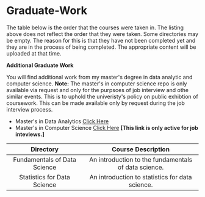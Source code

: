 # Graduate-Work

The table below is the order that the courses were taken in.  The listing above does not reflect the order that they were taken.  Some directories may be empty.  The reason for this is that they have not been completed yet and they are in the process of being completed.  The appropriate content will be uploaded at that time.

**Additional Graduate Work**

You will find additional work from my master's degree in data analytic and computer science. **Note:**  The master's in computer science repo is only available via request and only for the purpsoes of job interview and othe similar events.  This is to uphold the univeristy's policy on public exhibtion of coursework.  This can be made available only by request during the job interview process.

- Master's in Data Analytics [Click Here](https://github.com/HeinoPortfolio/Data-Analytics-Grad-Work)
- Master's in Computer Science  [Click Here](https://github.com/HeinoPortfolio/MS_Comp_Sci) **[This link is only active for job inteviews.]**

**Directory**|**Course Description**
:-----:|:-----:
Fundamentals of Data Science | An introduction to the fundamentals of data science.
Statistics for Data Science|  An introduction to statistics for data science.


